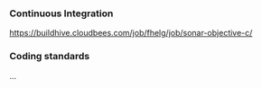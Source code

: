 ### Continuous Integration
https://buildhive.cloudbees.com/job/fhelg/job/sonar-objective-c/

### Coding standards
...